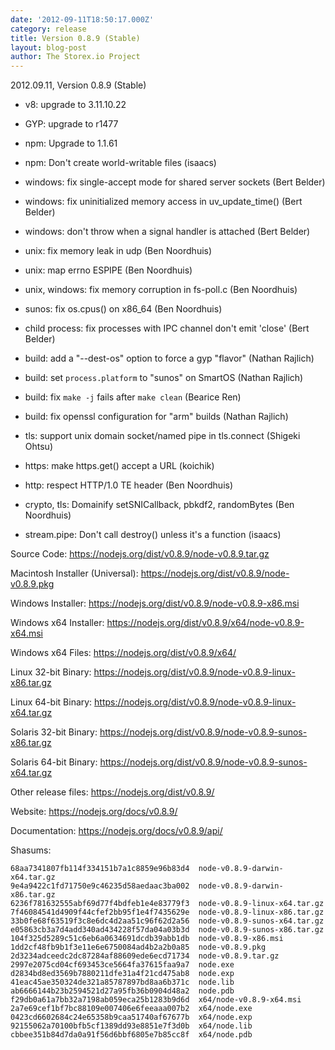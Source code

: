 ```yaml
---
date: '2012-09-11T18:50:17.000Z'
category: release
title: Version 0.8.9 (Stable)
layout: blog-post
author: The Storex.io Project
---
```


2012.09.11, Version 0.8.9 (Stable)

- v8: upgrade to 3.11.10.22

- GYP: upgrade to r1477

- npm: Upgrade to 1.1.61

- npm: Don't create world-writable files (isaacs)

- windows: fix single-accept mode for shared server sockets (Bert Belder)

- windows: fix uninitialized memory access in uv_update_time() (Bert Belder)

- windows: don't throw when a signal handler is attached (Bert Belder)

- unix: fix memory leak in udp (Ben Noordhuis)

- unix: map errno ESPIPE (Ben Noordhuis)

- unix, windows: fix memory corruption in fs-poll.c (Ben Noordhuis)

- sunos: fix os.cpus() on x86_64 (Ben Noordhuis)

- child process: fix processes with IPC channel don't emit 'close' (Bert Belder)

- build: add a "--dest-os" option to force a gyp "flavor" (Nathan Rajlich)

- build: set `process.platform` to "sunos" on SmartOS (Nathan Rajlich)

- build: fix `make -j` fails after `make clean` (Bearice Ren)

- build: fix openssl configuration for "arm" builds (Nathan Rajlich)

- tls: support unix domain socket/named pipe in tls.connect (Shigeki Ohtsu)

- https: make https.get() accept a URL (koichik)

- http: respect HTTP/1.0 TE header (Ben Noordhuis)

- crypto, tls: Domainify setSNICallback, pbkdf2, randomBytes (Ben Noordhuis)

- stream.pipe: Don't call destroy() unless it's a function (isaacs)

Source Code: https://nodejs.org/dist/v0.8.9/node-v0.8.9.tar.gz

Macintosh Installer (Universal): https://nodejs.org/dist/v0.8.9/node-v0.8.9.pkg

Windows Installer: https://nodejs.org/dist/v0.8.9/node-v0.8.9-x86.msi

Windows x64 Installer: https://nodejs.org/dist/v0.8.9/x64/node-v0.8.9-x64.msi

Windows x64 Files: https://nodejs.org/dist/v0.8.9/x64/

Linux 32-bit Binary: https://nodejs.org/dist/v0.8.9/node-v0.8.9-linux-x86.tar.gz

Linux 64-bit Binary: https://nodejs.org/dist/v0.8.9/node-v0.8.9-linux-x64.tar.gz

Solaris 32-bit Binary: https://nodejs.org/dist/v0.8.9/node-v0.8.9-sunos-x86.tar.gz

Solaris 64-bit Binary: https://nodejs.org/dist/v0.8.9/node-v0.8.9-sunos-x64.tar.gz

Other release files: https://nodejs.org/dist/v0.8.9/

Website: https://nodejs.org/docs/v0.8.9/

Documentation: https://nodejs.org/docs/v0.8.9/api/

Shasums:

```
68aa7341807fb114f334151b7a1c8859e96b83d4  node-v0.8.9-darwin-x64.tar.gz
9e4a9422c1fd71750e9c46235d58aedaac3ba002  node-v0.8.9-darwin-x86.tar.gz
6236f781632555abf69d77f4bdfeb1e4e83779f3  node-v0.8.9-linux-x64.tar.gz
7f46084541d4909f44cfef2bb95f1e4f7435629e  node-v0.8.9-linux-x86.tar.gz
33b0fe68f63519f3c8e6dc4d2aa51c96f62d2a56  node-v0.8.9-sunos-x64.tar.gz
e05863cb3a7d4add340ad434228f57da04a03b3d  node-v0.8.9-sunos-x86.tar.gz
104f325d5289c51c6eb6a0634691dcdb39abb1db  node-v0.8.9-x86.msi
1dd2cf48fb9b1f3e11e6e6750084ad4b2a2b0a85  node-v0.8.9.pkg
2d3234adceedc2dc87284af88609ede6ecd71734  node-v0.8.9.tar.gz
2997e2075cd04cf693453ce5664fa37615faa9a7  node.exe
d2834bd8ed3569b7880211dfe31a4f21cd475ab8  node.exp
41eac45ae350324de321a85787897bd8aa6b371c  node.lib
ab6666144b23b2594521d27a95fb36b0904d48a2  node.pdb
f29db0a61a7bb32a7198ab059eca25b1283b9d6d  x64/node-v0.8.9-x64.msi
2a7e69cef1bf7bc88109e007406e6feeaaa007b2  x64/node.exe
0423cd6602684c24e65358b9caa51740af67677b  x64/node.exp
92155062a70100bfb5cf1389dd93e8851e7f3d0b  x64/node.lib
cbbee351b84d7da0a91f56d6bbf6805e7b85cc8f  x64/node.pdb
```
